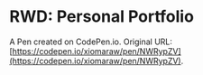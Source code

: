 # RWD: Personal Portfolio

A Pen created on CodePen.io. Original URL: [https://codepen.io/xiomaraw/pen/NWRypZV](https://codepen.io/xiomaraw/pen/NWRypZV).


